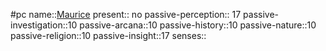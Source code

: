 #pc
name::[Maurice](0%20ttrpg/_Settings/Leverhulm/pc-maurice.md)
present:: no
passive-perception:: 17
passive-investigation::10
passive-arcana::10
passive-history::10
passive-nature::10
passive-religion::10
passive-insight::17
senses::